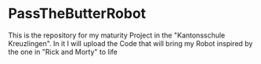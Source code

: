 # PassTheButterRobot
This is the repository for my maturity Project in the "Kantonsschule Kreuzlingen". 
In it I will upload the Code that will bring my Robot inspired by the one in "Rick and Morty" to life
